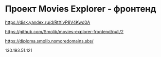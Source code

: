 # Проект Movies Explorer - фронтенд
https://disk.yandex.ru/d/RtXlvP8V4Kwd0A

https://github.com/Smolib/movies-explorer-frontend/pull/2

https://diploma.smolib.nomoredomains.sbs/

130.193.51.121